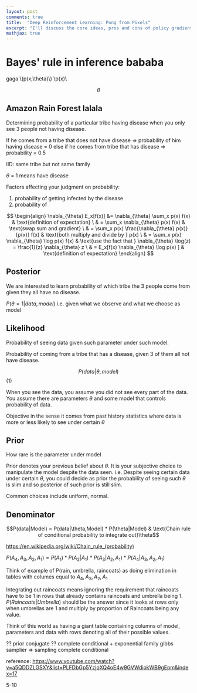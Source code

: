 ```yaml
---
layout: post
comments: true
title:  "Deep Reinforcement Learning: Pong from Pixels"
excerpt: "I'll discuss the core ideas, pros and cons of policy gradients, a standard approach to the rapidly growing and exciting area of deep reinforcement learning. As a running example we'll learn to play ATARI 2600 Pong from raw pixels."
mathjax: true
---
```


 
# Bayes' rule in inference bababa
gaga
\\(p(x;\theta)\\)
\\p(x)\\

$$\theta$$


## Amazon Rain Forest lalala
Determining probability of a particular tribe having disease when you only see 3 people not having disease.

If he comes from a tribe that does not have disease => probability of him having disease = 0
else if he comes from tribe that has disease => probability = 0.5

IID: same tribe but not same family

$\theta$ = 1 means have disease

Factors affecting your judgment on probability:
1. probability of getting infected by the disease
2. probability of 

$$ \begin{align} \nabla_{\theta} E_x[f(x)] &= \nabla_{\theta} \sum_x p(x) f(x) & \text{definition of expectation} \ & = \sum_x \nabla_{\theta} p(x) f(x) & \text{swap sum and gradient} \ & = \sum_x p(x) \frac{\nabla_{\theta} p(x)}{p(x)} f(x) & \text{both multiply and divide by } p(x) \ & = \sum_x p(x) \nabla_{\theta} \log p(x) f(x) & \text{use the fact that } \nabla_{\theta} \log(z) = \frac{1}{z} \nabla_{\theta} z \ & = E_x[f(x) \nabla_{\theta} \log p(x) ] & \text{definition of expectation} \end{align} $$


## Posterior

We are interested to learn probability of which tribe the 3 people come from given they all have no disease.

$P(\theta =1|data, model)$
i.e. given what we observe and what we choose as model

## Likelihood

Probability of seeing data given such parameter under such model.

Probability of coming from a tribe that has a disease, given 3 of them all not have disease.

$$P(data|\theta, model)$$(1)

When you see the data, you assume you did not see every part of the data. You assume there are parameters $\theta$ and some model that controls probability of data.

Objective in the sense it comes from past history statistics where data is more or less likely to see under certain $\theta$

## Prior

How rare is the parameter under model

Prior denotes your previous belief about $\theta$. 
It is your subjective choice to manipulate the model despite the data seen. i.e. Despite seeing certain data under certain $\theta$, you could decide as prior the probability of seeing such $\theta$ is slim and so posterior of such prior is still slim.

Common choices include uniform, normal.

## Denominator


$$P(data|Model) = P(data|\theta,Model) * P(\theta|Model) & \text{Chain rule of conditional probability to integrate out}\theta$$

https://en.wikipedia.org/wiki/Chain_rule_(probability)

$P(A_4,A_3,A_2,A_1) = P(A_1)*P(A_2|A_1)*P(A_3|A_2,A_1)*P(A_4|A_3,A_2,A_1)$

Think of example of P(rain, umbrella, raincoats) as doing elimination in tables with columes equal to $A_4, A_3, A_2, A_1$


Integrating out raincoats means ignoring the requirement that raincoats have to be 1 in rows that already contains raincoats and umbrella being 1. $P(Raincoats|Umbrella)$ should be the answer since it looks at rows only when umbrellas are 1 and multiply by proportion of Raincoats being any value.


Think of this world as having a giant table containing columns of model, parameters and data with rows denoting all of their possible values.

?? prior conjugate
?? complete conditional + exponential family
gibbs samplier => sampling complete conditional



reference: 
https://www.youtube.com/watch?v=a5QDDZLGSXY&list=PLFDbGp5YzjqXQ4oE4w9GVWdiokWB9gEpm&index=17

5-10
